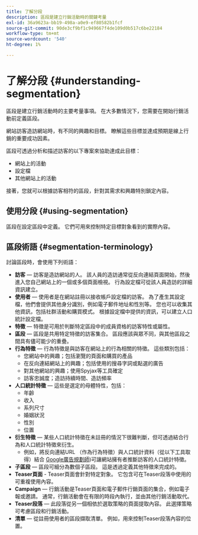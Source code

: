 ```yaml
---
title: 了解分段
description: 區段是建立行銷活動時的關鍵考量
exl-id: 36a9623a-bb19-498a-a0e9-ef80582b1fcf
source-git-commit: 90de3cf9bf1c949667f4de109d0b517c6be22184
workflow-type: tm+mt
source-wordcount: '540'
ht-degree: 1%

---
```


# 了解分段 {#understanding-segmentation}

區段是建立行銷活動時的主要考量事項。 在大多數情況下，您需要在開始行銷活動前定義區段。

網站訪客造訪網站時，有不同的興趣和目標。 瞭解這些目標並達成預期是線上行銷的重要成功因素。

區段可透過分析和描述訪客的以下專案來協助達成此目標：

* 網站上的活動
* 設定檔
* 其他網站上的活動

接著，您就可以根據訪客相符的區段，針對其需求和興趣特別鎖定內容。

## 使用分段 {#using-segmentation}

區段在設定區段中定義。 它們可用來控制特定目標對象看到的實際內容。<!--Segments are defined in [Configuring Segmentation](/help/sites-administering/campaign-segmentation.md). They are used to steer the actual content seen by a specific target audience.-->

## 區段術語 {#segmentation-terminology}

討論區段時，會使用下列術語：

* **訪客**  — 訪客是造訪網站的人。 該人員的造訪通常從反向連結頁面開始，然後進入您自己網站上的一個或多個頁面檢視。 行為設定檔可從該人員造訪的詳細資訊建立。
* **使用者**  — 使用者是在網站註冊以接收帳戶設定檔的訪客。 為了產生其設定檔，他們會提供其他身分識別，例如電子郵件地址和性別等。 您也可以收集其他資訊，包括社群活動和購買模式。 根據設定檔中提供的資訊，可以建立人口統計設定檔。
* **特徵**  — 特徵是可用於判斷特定區段中的成員資格的訪客特性或屬性。
* **區段**  — 區段是共用特定特徵的訪客集合。 區段應該與眾不同，與其他區段之間具有儘可能少的重疊。
* **行為特徵**  — 行為特徵是與訪客在網站上的行為相關的特徵。 這些類別包括：
   * 您網站中的興趣；包括瀏覽的頁面和購買的產品
   * 在反向連結網站上的興趣；包括使用的搜尋字詞或點選的廣告
   * 對其他網站的興趣；使用Spyjax等工具確定
   * 訪客忠誠度；造訪持續時間、造訪頻率
* **人口統計特徵**  — 這些是選定的母體特性，包括：
   * 年齡
   * 收入
   * 系列尺寸
   * 婚姻狀況
   * 性別
   * 位置
* **衍生特徵**  — 某些人口統計特徵在未註冊的情況下很難判斷，但可透過結合行為和人口統計特徵來衍生。
   * 例如，將反向連結URL （作為行為特徵）與人口統計資料（從以下工具取得）結合 [Google廣告規劃師](https://www.google.com/adplanner/))可讓網站擁有者推斷訪客的人口統計特徵。
* **子區段**  — 區段可細分為數個子區段。 這是透過定義其他特徵來完成的。
* **Teaser頁面** - Teaser頁面會針對特定對象。 它包含可在Teaser段落中使用的可重複使用內容。
* **Campaign**  — 行銷活動是Teaser頁面和電子郵件行銷頁面的集合，例如電子報或邀請。 通常，行銷活動會在有限的時段內執行，並由其他行銷活動取代。
* **Teaser段落**  — 此段落從另一個相依於選取策略的頁面提取內容。 此選擇策略可考慮區段和行銷活動。
* **清單**  — 從註冊使用者的區段擷取清單。 例如，用來控制Teaser段落內容的位置。
